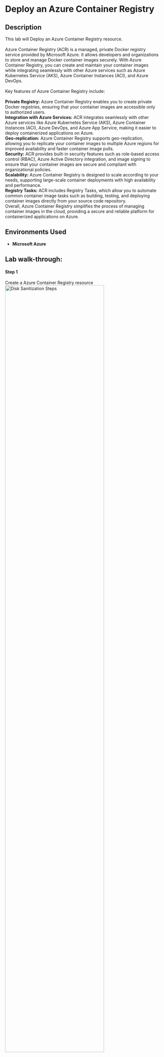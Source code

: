 <h1>Deploy an Azure Container Registry</h1>

<h2>Description</h2>
This lab will Deploy an Azure Container Registry resource.<br /><br />
Azure Container Registry (ACR) is a managed, private Docker registry service provided by Microsoft Azure. It allows developers and organizations to store and manage Docker container images securely. With Azure Container Registry, you can create and maintain your container images while integrating seamlessly with other Azure services such as Azure Kubernetes Service (AKS), Azure Container Instances (ACI), and Azure DevOps.
<br /><br />
Key features of Azure Container Registry include:
<br /><br />
<b>Private Registry:</b> Azure Container Registry enables you to create private Docker registries, ensuring that your container images are accessible only to authorized users.
<br />
<b>Integration with Azure Services:</b> ACR integrates seamlessly with other Azure services like Azure Kubernetes Service (AKS), Azure Container Instances (ACI), Azure DevOps, and Azure App Service, making it easier to deploy containerized applications on Azure.
<br />
<b>Geo-replication:</b> Azure Container Registry supports geo-replication, allowing you to replicate your container images to multiple Azure regions for improved availability and faster container image pulls.
<br />
<b>Security:</b> ACR provides built-in security features such as role-based access control (RBAC), Azure Active Directory integration, and image signing to ensure that your container images are secure and compliant with organizational policies.
<br />
<b>Scalability:</b> Azure Container Registry is designed to scale according to your needs, supporting large-scale container deployments with high availability and performance.
<br />
<b>Registry Tasks:</b> ACR includes Registry Tasks, which allow you to automate common container image tasks such as building, testing, and deploying container images directly from your source code repository.
<br />
Overall, Azure Container Registry simplifies the process of managing container images in the cloud, providing a secure and reliable platform for containerized applications on Azure.
<br />
<h2>Environments Used </h2>

- <b>Microsoft Azure</b>

<h2>Lab walk-through:</h2>

<p align="center">
<h4>Step 1</h4>
Create a  Azure Container Registry resource<br/>
<img src="https://i.imgur.com/XiXftq7.png" height="80%" width="80%" alt="Disk Sanitization Steps"/>
<br />

<h4>Step 2</h4> 
Once your Registry is created, you can post all your images intot eh repositories Sections.<br/>
Here, my repository is empty, so there is nothing.<br/>
<img src=https://i.imgur.com/QCHsKif.png" height="80%" width="80%" alt="Disk Sanitization Steps"/><br/>
<br />


